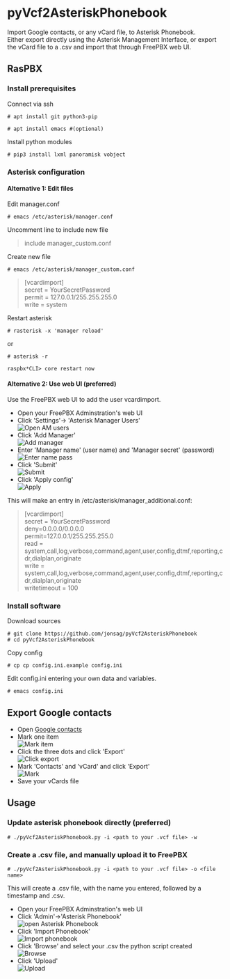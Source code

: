# pyVcf2AsteriskPhonebook

Import Google contacts, or any vCard file, to Asterisk Phonebook.  
Either export directly using the Asterisk Management Interface, or export the vCard file to a .csv and import that through FreePBX web UI.  

## RasPBX

### Install prerequisites

Connect via ssh  

    # apt install git python3-pip  

    # apt install emacs #(optional)  

Install python modules  

    # pip3 install lxml panoramisk vobject  

### Asterisk configuration

#### Alternative 1: Edit files

Edit manager.conf  

    # emacs /etc/asterisk/manager.conf

Uncomment line to include new file

>include manager_custom.conf

Create new file  

    # emacs /etc/asterisk/manager_custom.conf

>[vcardimport]  
> secret = YourSecretPassword  
> permit = 127.0.0.1/255.255.255.0  
> write = system  

Restart asterisk  

    # rasterisk -x 'manager reload'  

or  

    # asterisk -r

    raspbx*CLI> core restart now

#### Alternative 2: Use web UI (preferred)

Use the FreePBX web UI to add the user vcardimport.  

* Open your FreePBX Adminstration's web UI  
* Click 'Settings'-> 'Asterisk Manager Users'  
![Open AM users](images/11.click_settings_and_select_asterisk_manager_users.jpg)
* Click 'Add Manager'  
  ![Add manager](images/12.click_add_manager.jpg)
* Enter 'Manager name' (user name) and 'Manager secret' (password)  
![Enter name pass](images/13.enter_user_name_and_secret_password.jpg)
* Click 'Submit'  
![Submit](images/14.click_submit.jpg)
* Click 'Apply config'  
![Apply](images/15.click_apply_config.jpg)

This will make an entry in /etc/asterisk/manager_additional.conf:  

>[vcardimport]  
>secret = YourSecretPassword  
>deny=0.0.0.0/0.0.0.0  
>permit=127.0.0.1/255.255.255.0  
>read = system,call,log,verbose,command,agent,user,config,dtmf,reporting,cdr,dialplan,originate  
>write = system,call,log,verbose,command,agent,user,config,dtmf,reporting,cdr,dialplan,originate  
>writetimeout = 100  

### Install software

Download sources  

    # git clone https://github.com/jonsag/pyVcf2AsteriskPhonebook  
    # cd pyVcf2AsteriskPhonebook  

Copy config  

    # cp cp config.ini.example config.ini  

Edit config.ini entering your own data and variables.  

    # emacs config.ini  

## Export Google contacts

* Open [Google contacts](http://contacts.google.com)  
* Mark one item  
![Mark item](images/01.mark_one_item.png)  
* Click the three dots and click 'Export'  
![Click export](images/02.click_three_dots_and_select_export.png)  
* Mark 'Contacts' and 'vCard' and click 'Export'  
![Mark](images/03.mark_contacts_and_vcard_and_click_export.png)  
* Save your vCards file  

## Usage

### Update asterisk phonebook directly (preferred)

    # ./pyVcf2AsteriskPhonebook.py -i <path to your .vcf file> -w  

### Create a .csv file, and manually upload it to FreePBX

    # ./pyVcf2AsteriskPhonebook.py -i <path to your .vcf file> -o <file name>  

This will create a .csv file, with the name you entered, followed by a timestamp and .csv.  

* Open your FreePBX Adminstration's web UI  
* Click 'Admin'->'Asterisk Phonebook'  
![open Asterisk Phonebook](images/21.click_admin_asterisk_phonebook.jpg)
* Click 'Import Phonebook'  
![Import phonebook](images/22.click_import_phonebook.jpg)
* Click 'Browse' and select your .csv the python script created  
![Browse](images/23.click_browse_and_select_your_csv_file.jpg)
* Click 'Upload'  
![Upload](images/24.click_upload.jpg)
